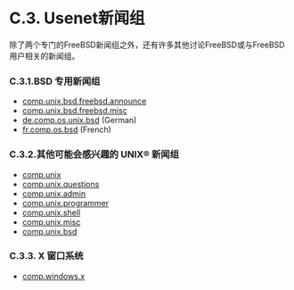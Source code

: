 # C.3. Usenet新闻组

除了两个专门的FreeBSD新闻组之外，还有许多其他讨论FreeBSD或与FreeBSD用户相关的新闻组。

### C.3.1.BSD 专用新闻组

- [comp.unix.bsd.freebsd.announce](news:comp.unix.bsd.freebsd.announce)
- [comp.unix.bsd.freebsd.misc](news:comp.unix.bsd.freebsd.misc)
- [de.comp.os.unix.bsd](news:de.comp.os.unix.bsd) (German)
- [fr.comp.os.bsd](news:fr.comp.os.bsd) (French)

### C.3.2.其他可能会感兴趣的 UNIX® 新闻组 

- [comp.unix](news:comp.unix)
- [comp.unix.questions](news:comp.unix.questions)
- [comp.unix.admin](news:comp.unix.admin)
- [comp.unix.programmer](news:comp.unix.programmer)
- [comp.unix.shell](news:comp.unix.shell)
- [comp.unix.misc](news:comp.unix.misc)
- [comp.unix.bsd](news:comp.unix.bsd)

### C.3.3. X 窗口系统

- [comp.windows.x](news:comp.windows.x)
